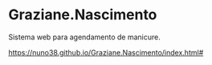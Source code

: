 # Graziane.Nascimento
Sistema web para agendamento de manicure.
 
https://nuno38.github.io/Graziane.Nascimento/index.html#
